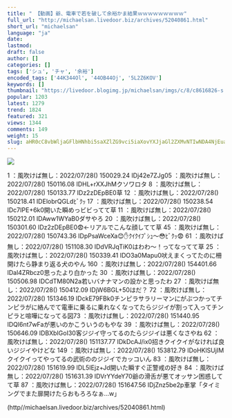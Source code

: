 ```yaml
---
title: " 【動画】爺、電車で若を破して余裕かま結果ｗｗｗｗｗｗｗｗｗ"
full_url: "http://michaelsan.livedoor.biz/archives/52040861.html"
short_url: "michaelsan"
language: "ja"
date: 
lastmod: 
draft: false
author: []
categories: []
tags: ['シュ', 'チャ', '余裕']
encoded_tags: ['44K344Ol', '44OB44Oj', '5L2Z6KOV']
keywords: []
thumbnail: "https://livedoor.blogimg.jp/michaelsan/imgs/c/8/c8616826-s.jpg"
popular: 1203
latest: 1279
trend: 1824
featured: 321
views: 1344
comments: 149
weight: 15
slug: aHR0cC8vbWljaGFlbHNhbi5saXZlZG9vci5iaXovYXJjaGl2ZXMvNTIwNDA4NjEuaHRtbA==
---
```


![](https://livedoor.blogimg.jp/michaelsan/imgs/c/8/c8616826-s.jpg)

1 ：風吹けば無し：2022/07/28() 150029.24 IDj42e7ZJg05 ：風吹けば無し：2022/07/28() 150116.08 IDHL+rXXJhMクソワロタ 8 ：風吹けば無し：2022/07/28() 150133.77 IDz2zDEpBE0草 12 ：風吹けば無し：2022/07/28() 150218.41 IDElobrQGLdﾋﾞｸｯ 17 ：風吹けば無し：2022/07/28() 150238.54 IDc7IPE+6k0開いた瞬めっビビってて草 11 ：風吹けば無し：2022/07/28() 150212.01 IDAww1WYaB0ダサやろ 20 ：風吹けば無し：2022/07/28() 150301.60 IDz2zDEpBE0😨←リアルでこんな顔してて草 45 ：風吹けば無し：2022/07/28() 150743.36 IDpPsaWceXa😊✋ｸｲｸｲﾌﾟｼｭ〜😳ﾋﾞｸｯ😨 61 ：風吹けば無し：2022/07/28() 151108.30 IDdVRJqTiK0はわわ〜！ってなってて草 25 ：風吹けば無し：2022/07/28() 150339.41 IDO3a0Mapu0吠えまくってたのに柵開けたら静まり返る犬のやん 160 ：風吹けば無し：2022/07/28() 154401.66 IDal4ZRbcz0思ったより白かった 30 ：風吹けば無し：2022/07/28() 150506.98 IDCdTM80N2a若いバナナマンの設かと思ったわ 27 ：風吹けば無し：2022/07/28() 150412.09 IDjW6BGL+50はだ？ 72 ：風吹けば無し：2022/07/28() 151346.19 IDckE79FBk0チンピラサラリーマンにがぶつかってチンピラがに絡んでて電車に乗るに乗れなくなってたらジジイが割って入ってチンピラと喧嘩になってる図73 ：風吹けば無し：2022/07/28() 151440.95 IDQl6nt7wFaが悪いのかこういうのもやな 39 ：風吹けば無し：2022/07/28() 150646.09 IDBXbIGoI30客ジジイ守ってるのたらジジイは悪くなさやね 62 ：風吹けば無し：2022/07/28() 151137.77 IDkDcAJ/ix0招きクイクイがなければ良いジジイやけどな 149 ：風吹けば無し：2022/07/28() 153812.79 IDoHKlSUjIMクイクイってやってるの武術ののジジイでカッコいん 83 ：風吹けば無し：2022/07/28() 151619.99 IDL5IEjz+Jd開いた瞬すぐ正警戒の好き 84 ：風吹けば無し：2022/07/28() 151631.39 IDVrYYdeY70爺の滑舌が悪てオッサン困惑してて草 87 ：風吹けば無し：2022/07/28() 151647.56 IDjZnz5be2p車掌「タイミングでまた扉開けたらおもろろなぁ…w」 

(http//michaelsan.livedoor.biz/archives/52040861.html)
